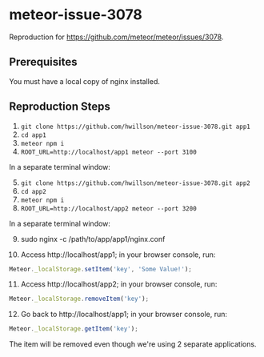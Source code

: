 # meteor-issue-3078

Reproduction for https://github.com/meteor/meteor/issues/3078.

## Prerequisites

You must have a local copy of nginx installed.

## Reproduction Steps

1) `git clone https://github.com/hwillson/meteor-issue-3078.git app1`
2) `cd app1`
3) `meteor npm i`
4) `ROOT_URL=http://localhost/app1 meteor --port 3100`

In a separate terminal window:

5) `git clone https://github.com/hwillson/meteor-issue-3078.git app2`
6) `cd app2`
7) `meteor npm i`
8) `ROOT_URL=http://localhost/app2 meteor --port 3200`

In a separate terminal window:

9) sudo nginx -c /path/to/app/app1/nginx.conf

10) Access http://localhost/app1; in your browser console, run:
```js
Meteor._localStorage.setItem('key', 'Some Value!');
```

11) Access http://localhost/app2; in your browser console, run:
```js
Meteor._localStorage.removeItem('key');
```

12) Go back to http://localhost/app1; in your browser console, run:
```js
Meteor._localStorage.getItem('key');
```

The item will be removed even though we're using 2 separate applications.
